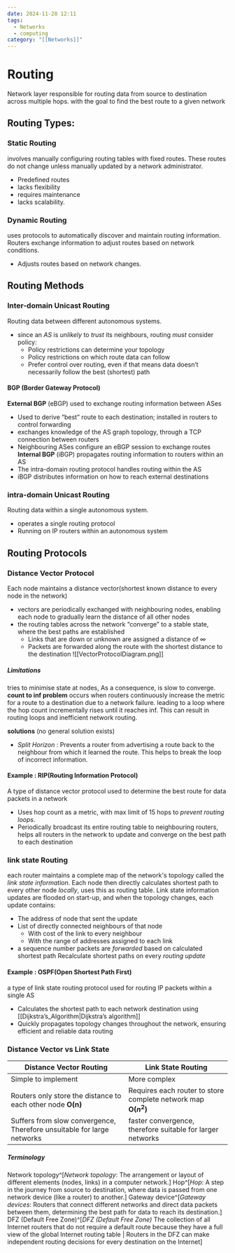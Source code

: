 ```yaml
---
date: 2024-11-28 12:11
tags:
  - Networks
  - computing
category: "[[Networks]]"
---
```

# Routing
Network layer responsible for routing data from source to destination across multiple hops. with the goal to find the best route to a given network
## Routing Types:
### Static Routing
involves manually configuring routing tables with fixed routes. These routes do not change unless manually updated by a network administrator.
- Predefined routes
- lacks flexibility
- requires maintenance
- lacks scalability.
### Dynamic Routing
uses protocols to automatically discover and maintain routing information. 
Routers exchange information to adjust routes based on network conditions.
- Adjusts routes based on network changes.
## Routing Methods
### Inter-domain Unicast Routing
Routing data between different autonomous systems.
- since an *AS* is *unlikely* to *trust* its neighbours, routing *must* consider policy:
	- Policy restrictions can determine your topology
	- Policy restrictions on which route data can follow
	- Prefer control over routing, even if that means data doesn’t necessarily follow the best (shortest) path
#### BGP (Border Gateway Protocol)
**External BGP** (eBGP) used to exchange routing information between ASes
- Used to derive “best” route to each destination; installed in routers to control forwarding
- exchanges knowledge of the AS graph topology, through a TCP connection between routers
- Neighbouring ASes configure an eBGP session to exchange routes
**Internal BGP** (iBGP) propagates routing information to routers within an AS
- The intra-domain routing protocol handles routing within the AS
- iBGP distributes information on how to reach external destinations

### intra-domain Unicast Routing
Routing data within a single autonomous system.
- operates a single routing protocol
- Running on IP routers within an autonomous system
## Routing Protocols
### Distance Vector Protocol
Each node maintains a distance vector(shortest known distance to every node in the network)
- vectors are periodically exchanged with neighbouring nodes, enabling each node to gradually learn the distance of all other nodes
- the routing tables across the network “converge” to a stable state, where the best paths are established
	- Links that are down or unknown are assigned a distance of ∞
	- Packets are forwarded along the route with the shortest distance to the destination
![[VectorProtocolDiagram.png]]
##### Limitations
tries to minimise state at nodes, As a consequence, is slow to converge.
**count to inf problem**
occurs when routers continuously increase the metric for a route to a destination due to a network failure. leading to a loop where the hop count incrementally rises until it reaches inf. This can result in routing loops and inefficient network routing.

**solutions** (no general solution exists)
- *Split Horizon* : Prevents a router from advertising a route back to the neighbour from which it learned the route. This helps to break the loop of incorrect information.
#### Example : RIP(Routing Information Protocol)
A type of distance vector protocol used to determine the best route for data packets in a network
- Uses hop count as a metric, with max limit of 15 hops to *prevent routing loops*.
- Periodically broadcast its entire routing table to neighbouring routers, helps all routers in the network to update and converge on the best path to each destination

### link state Routing
each router maintains a complete map of the network's topology called the *link state information*.
Each node then directly calculates shortest path to every other node *locally*, uses this as routing table.
Link state information updates are flooded on start-up, and when the topology changes, each update contains:
- The address of node that sent the update
- List of directly connected neighbours of that node
	- With cost of the link to every neighbour 
	- With the range of addresses assigned to each link
- a sequence number
packets are *forwarded* based on calculated shortest path
Recalculate shortest paths on every *routing update*
#### Example : OSPF(Open Shortest Path First)
a type of link state routing protocol used for routing IP packets within a single AS
- Calculates the shortest path to each network destination using [[Dijkstra’s_Algorithm|Dijkstra’s algorithm]]
- Quickly propagates topology changes throughout the network, ensuring efficient and reliable data routing

### Distance Vector vs Link State

| Distance Vector Routing                                                | Link State Routing                                              |
| ---------------------------------------------------------------------- | --------------------------------------------------------------- |
| Simple to implement                                                    | More complex                                                    |
| Routers only store the distance to each other node **O(n)**            | Requires each router to store complete network map **O($n^2$)** |
| Suffers from slow convergence, Therefore unsuitable for large networks | faster convergence, therefore suitable for larger networks      |

##### Terminology
Network topology^[*Network topology*: The arrangement or layout of different elements (nodes, links) in a computer network.]
Hop^[*Hop*: A step in the journey from source to destination, where data is passed from one network device (like a router) to another.]
Gateway device^[*Gateway devices*: Routers that connect different networks and direct data packets between them, determining the best path for data to reach its destination.]
DFZ (Default Free Zone)^[*DFZ (Default Free Zone)* The collection of all Internet routers that do not require a default route because they have a full view of the global Internet routing table | Routers in the DFZ can make independent routing decisions for every destination on the Internet]
